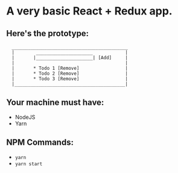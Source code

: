 # A very basic React + Redux app.

## Here's the prototype:
````
  ___________________________________________
  |        _____________________            |
  |       |_____________________| [Add]     |
  |                                         |
  |       * Todo 1 [Remove]                 |
  |       * Todo 2 [Remove]                 |
  |       * Todo 3 [Remove]                 |
  |_________________________________________|
````

## Your machine must have:
* NodeJS
* Yarn

## NPM Commands:
* `yarn`
* `yarn start`